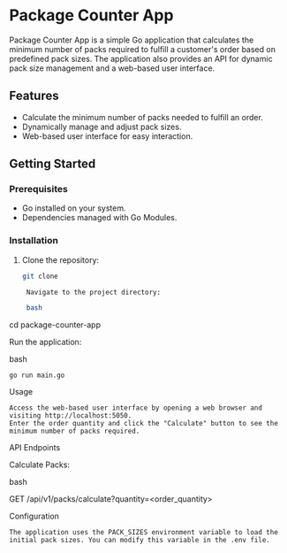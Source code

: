 # Package Counter App

Package Counter App is a simple Go application that calculates the minimum number of packs required to fulfill a customer's order based on predefined pack sizes. The application also provides an API for dynamic pack size management and a web-based user interface.

## Features

- Calculate the minimum number of packs needed to fulfill an order.
- Dynamically manage and adjust pack sizes.
- Web-based user interface for easy interaction.

## Getting Started

### Prerequisites

- Go installed on your system.
- Dependencies managed with Go Modules.

### Installation

1. Clone the repository:

   ```bash
   git clone 

    Navigate to the project directory:

    bash

cd package-counter-app

Run the application:

bash

    go run main.go

Usage

    Access the web-based user interface by opening a web browser and visiting http://localhost:5050.
    Enter the order quantity and click the "Calculate" button to see the minimum number of packs required.

API Endpoints



Calculate Packs:

bash

GET /api/v1/packs/calculate?quantity=<order_quantity>




Configuration

    The application uses the PACK_SIZES environment variable to load the initial pack sizes. You can modify this variable in the .env file.